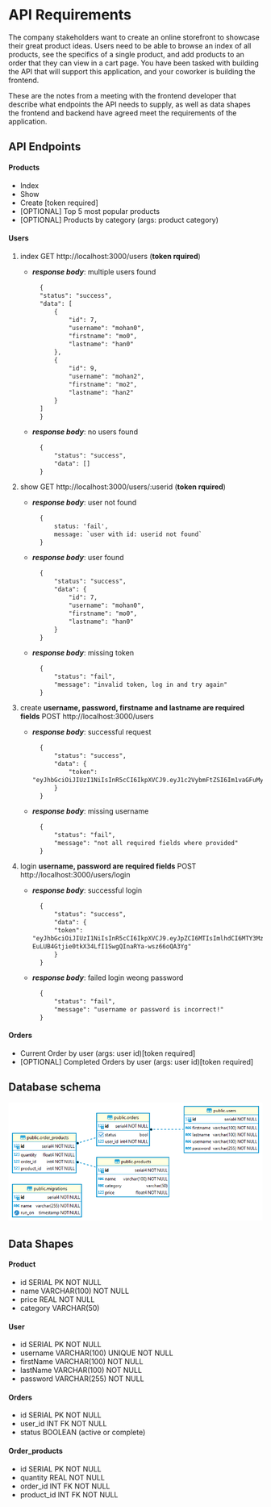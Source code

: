 # API Requirements

The company stakeholders want to create an online storefront to showcase their great product ideas. Users need to be able to browse an index of all products, see the specifics of a single product, and add products to an order that they can view in a cart page. You have been tasked with building the API that will support this application, and your coworker is building the frontend.

These are the notes from a meeting with the frontend developer that describe what endpoints the API needs to supply, as well as data shapes the frontend and backend have agreed meet the requirements of the application.

## API Endpoints

#### Products

- Index
- Show
- Create [token required]
- [OPTIONAL] Top 5 most popular products
- [OPTIONAL] Products by category (args: product category)

#### Users

1.  index
    GET http://localhost:3000/users (**token rquired**)
    - **_response body_**: multiple users found
      ```
        {
        "status": "success",
        "data": [
            {
                "id": 7,
                "username": "mohan0",
                "firstname": "mo0",
                "lastname": "han0"
            },
            {
                "id": 9,
                "username": "mohan2",
                "firstname": "mo2",
                "lastname": "han2"
            }
        ]
        }
      ```
    - **_response body_**: no users found
      ```
        {
            "status": "success",
            "data": []
        }
      ```
2.  show
    GET http://localhost:3000/users/:userid (**token rquired**)
    - **_response body_**: user not found
      ```
        {
            status: 'fail',
            message: `user with id: userid not found`
        }
      ```
    - **_response body_**: user found
      ```
        {
            "status": "success",
            "data": {
                "id": 7,
                "username": "mohan0",
                "firstname": "mo0",
                "lastname": "han0"
            }
        }
      ```
    - **_response body_**: missing token
      ```
        {
            "status": "fail",
            "message": "invalid token, log in and try again"
        }
      ```
3.  create
    **username, password, firstname and lastname are required fields**
    POST http://localhost:3000/users

    - **_response body_**: successful request

      ```
        {
            "status": "success",
            "data": {
                "token": "eyJhbGciOiJIUzI1NiIsInR5cCI6IkpXVCJ9.eyJ1c2VybmFtZSI6Im1vaGFuMyIsImlhdCI6MTY3Mzk5NTMyN30.wdeVrzKPvviIev9N67qtQ5CpWY050OlRWiUXmstLLj8"
            }
        }
      ```

    - **_response body_**: missing username

      ```
        {
            "status": "fail",
            "message": "not all required fields where provided"
        }
      ```

4.  login
    **username, password are required fields**
    POST http://localhost:3000/users/login
    - **_response body_**: successful login
      ```
        {
            "status": "success",
            "data": {
            "token": "eyJhbGciOiJIUzI1NiIsInR5cCI6IkpXVCJ9.eyJpZCI6MTIsImlhdCI6MTY3Mzk5NjU5MH0. EuLUB4Gtjie0tkX34LfI1SwgQInaRYa-wsz66oQA3Yg"
            }
        }
      ```
    - **_response body_**: failed login weong password
      ```
        {
            "status": "fail",
            "message": "username or password is incorrect!"
        }
      ```

#### Orders

- Current Order by user (args: user id)[token required]
- [OPTIONAL] Completed Orders by user (args: user id)[token required]

## Database schema

![DB Schema](./tt%20-%20public.png 'Optional title')

## Data Shapes

#### Product

- id SERIAL PK NOT NULL
- name VARCHAR(100) NOT NULL
- price REAL NOT NULL
- category VARCHAR(50)

#### User

- id SERIAL PK NOT NULL
- username VARCHAR(100) UNIQUE NOT NULL
- firstName VARCHAR(100) NOT NULL
- lastName VARCHAR(100) NOT NULL
- password VARCHAR(255) NOT NULL

#### Orders

- id SERIAL PK NOT NULL
- user_id INT FK NOT NULL
- status BOOLEAN (active or complete)

#### Order_products

- id SERIAL PK NOT NULL
- quantity REAL NOT NULL
- order_id INT FK NOT NULL
- product_id INT FK NOT NULL
